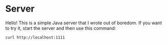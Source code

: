 # Server

Hello! This is a simple Java server that I wrote out of boredom. If you want to try it, start the server and then use this command: 
```
curl http://localhost:1111
```
